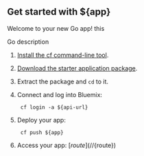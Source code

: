 
Get started with ${app}
-----------------------------------
Welcome to your new Go app!
this

Go description

1. [Install the cf command-line tool](${doc-url}/#starters/BuildingWeb.html#install_cf).
2. [Download the starter application package](${ace-url}/rest/apps/${app-guid}/starter-download).
3. Extract the package and `cd` to it.
4. Connect and log into Bluemix:

		cf login -a ${api-url}

5. Deploy your app:

		cf push ${app}

6. Access your app: [${route}](//${route})


